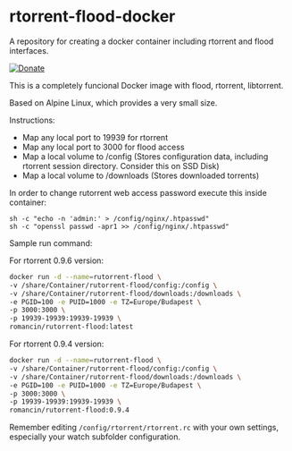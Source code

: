 # rtorrent-flood-docker

A repository for creating a docker container including rtorrent  and flood interfaces.

[![Donate](https://img.shields.io/badge/Donate-PayPal-green.svg)](https://www.paypal.com/cgi-bin/webscr?cmd=_s-xclick&hosted_button_id=X2CT2SWQCP74U)


This is a completely funcional Docker image with flood,  rtorrent, libtorrent.

Based on Alpine Linux, which provides a very small size. 

Instructions: 

- Map any local port to 19939 for rtorrent 
- Map any local port to 3000 for flood access
- Map a local volume to /config (Stores configuration data, including rtorrent session directory. Consider this on SSD Disk) 
- Map a local volume to /downloads (Stores downloaded torrents)

In order to change rutorrent web access password execute this inside container:

    sh -c "echo -n 'admin:' > /config/nginx/.htpasswd"
    sh -c "openssl passwd -apr1 >> /config/nginx/.htpasswd"

Sample run command:

For rtorrent 0.9.6 version:

```bash
docker run -d --name=rutorrent-flood \
-v /share/Container/rutorrent-flood/config:/config \
-v /share/Container/rutorrent-flood/downloads:/downloads \
-e PGID=100 -e PUID=1000 -e TZ=Europe/Budapest \
-p 3000:3000 \
-p 19939-19939:19939-19939 \
romancin/rutorrent-flood:latest
```

For rtorrent 0.9.4 version:

```bash
docker run -d --name=rutorrent-flood \
-v /share/Container/rutorrent-flood/config:/config \
-v /share/Container/rutorrent-flood/downloads:/downloads \
-e PGID=100 -e PUID=1000 -e TZ=Europe/Budapest \
-p 3000:3000 \
-p 19939-19939:19939-19939 \
romancin/rutorrent-flood:0.9.4
```

Remember editing `/config/rtorrent/rtorrent.rc` with your own settings, especially your watch subfolder configuration.
